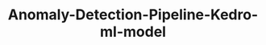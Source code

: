 ---
schema: default
title: Anomaly-Detection-Pipeline-Kedro-ml-model
organization: ResponsibleAIML
notes: type = kedro_mlflow.io.artifacts.mlflow_artifact_dataset.PickleDataset.MlflowPickleDataset
resources:
  - name: Anomaly-Detection-Pipeline-Kedro-ml-model
    url: 'https://github.com/ResponsibleAIML/django-kedro/tree/main/kedro-projects/anomaly-detection-pipeline-kedro/data/06_models/ml_model.pkl'
    format: pkl
category:
  - 06-models
maintainer: 
maintainer_email: 
project:
  - Anomaly Detection Pipeline (Kedro)
preview: |
  
---